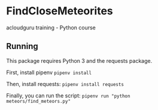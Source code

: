 # FindCloseMeteorites
acloudguru training - Python course


## Running

This package requires Python 3 and the requests package.

First, install pipenv
`pipenv install`

Then, install requests:
`pipenv install requests`

Finally, you can run the script:
`pipenv run "python meteors/find_meteors.py"`
